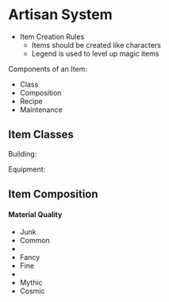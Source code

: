 # Artisan System

- Item Creation Rules
  - Items should be created like characters
  - Legend is used to level up magic items

Components of an Item:
- Class
- Composition
- Recipe
- Maintenance

## Item Classes
Building:

Equipment:

## Item Composition

#### Material Quality
- Junk
- Common
- 
- Fancy
- Fine
- 
- Mythic
- Cosmic

